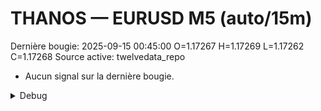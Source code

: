 # THANOS — EURUSD M5 (auto/15m)
Dernière bougie: 2025-09-15 00:45:00  O=1.17267  H=1.17269  L=1.17262  C=1.17268
Source active: twelvedata_repo

- Aucun signal sur la dernière bougie.

<details><summary>Debug</summary>

- TD_API_KEY manquant.

</details>